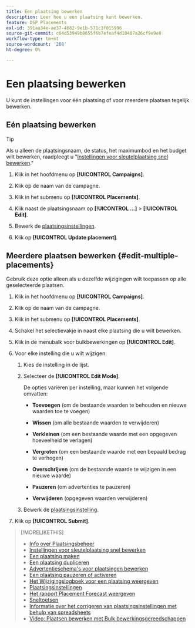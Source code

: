 ```yaml
---
title: Een plaatsing bewerken
description: Leer hoe u een plaatsing kunt bewerken.
feature: DSP Placements
exl-id: 391aa34e-ae37-4682-9e1b-571c3f015996
source-git-commit: c64d53949b8655f6b7efeaf4d10407a26cf9e9e8
workflow-type: tm+mt
source-wordcount: '268'
ht-degree: 0%

---
```


# Een plaatsing bewerken

U kunt de instellingen voor één plaatsing of voor meerdere plaatsen tegelijk bewerken.

<!-- Some placements don't have this option. Clarify which placement types aren't eligible -- is it PG placements, or all placements using private inventory? And anything else? -->

## Eén plaatsing bewerken

>[!TIP]
>
> Als u alleen de plaatsingsnaam, de status, het maximumbod en het budget wilt bewerken, raadpleegt u &quot;[Instellingen voor sleutelplaatsing snel bewerken](/help/dsp/campaign-management/placements/placement-quick-edit.md).&quot;

1. Klik in het hoofdmenu op **[!UICONTROL Campaigns]**.

1. Klik op de naam van de campagne.

1. Klik in het submenu op **[!UICONTROL Placements]**.

1. Klik naast de plaatsingsnaam op  **[!UICONTROL ...]** > **[!UICONTROL Edit]**.

1. Bewerk de [plaatsingsinstellingen](placement-settings.md).

1. Klik op **[!UICONTROL Update placement]**.

## Meerdere plaatsen bewerken {#edit-multiple-placements}

Gebruik deze optie alleen als u dezelfde wijzigingen wilt toepassen op alle geselecteerde plaatsen.

1. Klik in het hoofdmenu op **[!UICONTROL Campaigns]**.

1. Klik op de naam van de campagne.

1. Klik in het submenu op **[!UICONTROL Placements]**.

1. Schakel het selectievakje in naast elke plaatsing die u wilt bewerken.

1. Klik in de menubalk voor bulkbewerkingen op **[!UICONTROL Edit]**.

1. Voor elke instelling die u wilt wijzigen:

   1. Kies de instelling in de lijst.

   1. Selecteer de **[!UICONTROL Edit Mode]**.

      De opties variëren per instelling, maar kunnen het volgende omvatten:

      * **Toevoegen** (om de bestaande waarden te behouden en nieuwe waarden toe te voegen)

      * **Wissen** (om alle bestaande waarden te verwijderen)

      * **Verkleinen** (om een bestaande waarde met een opgegeven hoeveelheid te verlagen)

      * **Vergroten** (om een bestaande waarde met een bepaald bedrag te verhogen)

      * **Overschrijven** (om de bestaande waarde te wijzigen in een nieuwe waarde)

      * **Pauzeren** (om advertenties te pauzeren)

      * **Verwijderen** (opgegeven waarden verwijderen)

   1. Bewerk de [plaatsingsinstelling](placement-settings.md).

1. Klik op **[!UICONTROL Submit]**.

>[!MORELIKETHIS]
>
>* [Info over Plaatsingsbeheer](placement-about.md)
>* [Instellingen voor sleutelplaatsing snel bewerken](placement-quick-edit.md)
>* [Een plaatsing maken](placement-create.md)
>* [Een plaatsing dupliceren](placement-duplicate.md)
>* [Advertentieschema&#39;s voor plaatsingen bewerken](placement-edit-ad-schedule.md)
>* [Een plaatsing pauzeren of activeren](placement-pause-activate.md)
>* [Het Wijzigingslogboek voor een plaatsing weergeven](placement-change-log.md)
>* [Plaatsingsinstellingen](placement-settings.md)
>* [Het rapport Placement Forecast weergeven](/help/dsp/campaign-management/reports/placement-forecast.md)
>* [Sneltoetsen](/help/dsp/campaign-management/reports/keyboard-shortcuts.md)
>* [Informatie over het corrigeren van plaatsingsinstellingen met behulp van spreadsheets](/help/dsp/campaign-management/qa/qa-about.md)
>* [Video: Plaatsen bewerken met Bulk bewerkingsgereedschappen](https://experienceleague.adobe.com/docs/advertising-learn/tutorials/dsp/bulk-edit-placement-tools.html)
